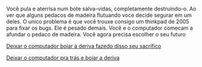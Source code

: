 Você pula e aterrisa num bote salva-vidas, completamente destruindo-o.
Ao ver que alguns pedacos de madeira flutuando voce decide segurar em um deles.
O unico problema é que você trouxe consigo um thinkpad de 2005 para fixar os bugs.
Ele é pesado demais.
Você e o computador comecam a afundar o pedaco de madeira. 
Você agora precisa escolher o seu futuro

[Deixar o computador boiar à deriva fazedo disso seu sacrífico](boiar/computador/computador.md)

[Deixar o computador pra trás e boiar a deriva](boiar/voce/voce.md)
